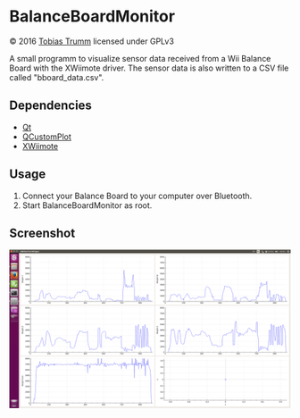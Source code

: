 # BalanceBoardMonitor
&copy; 2016 [Tobias Trumm](mailto:tobiastrumm@uni-muenster.de) licensed under GPLv3

A small programm to visualize sensor data received from a Wii Balance Board with the XWiimote driver. The sensor data is also written to a CSV file called "bboard_data.csv".

## Dependencies
- [Qt](https://www.qt.io/)
- [QCustomPlot](http://www.qcustomplot.com/)
- [XWiimote](https://github.com/dvdhrm/xwiimote)

## Usage
1. Connect your Balance Board to your computer over Bluetooth.
2. Start BalanceBoardMonitor as root.

## Screenshot
![Screenshot](https://raw.githubusercontent.com/WIStudent/BalanceBoardMonitor/master/BalanceBoardMonitor1.png "Screenshot")

